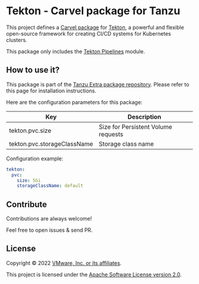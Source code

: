 # Tekton - Carvel package for Tanzu

This project defines a [Carvel package](https://carvel.dev/kapp-controller/docs/latest/packaging/)
for [Tekton](https://tekton.dev), a powerful and flexible open-source framework
for creating CI/CD systems for Kubernetes clusters.

This package only includes the [Tekton Pipelines](https://github.com/tektoncd/pipeline) module.

## How to use it?

This package is part of the
[Tanzu Extra package repository](https://github.com/alexandreroman/tanzu-extra-repo).
Please refer to this page for installation instructions.

Here are the configuration parameters for this package:

| Key                         | Description                           |
|-----------------------------|---------------------------------------|
| tekton.pvc.size             | Size for Persistent Volume requests   |
| tekton.pvc.storageClassName | Storage class name                    |

Configuration example:

```yaml
tekton:
  pvc:
    size: 5Gi
    storageClassName: default
```

## Contribute

Contributions are always welcome!

Feel free to open issues & send PR.

## License

Copyright &copy; 2022 [VMware, Inc. or its affiliates](https://vmware.com).

This project is licensed under the [Apache Software License version 2.0](https://www.apache.org/licenses/LICENSE-2.0).

